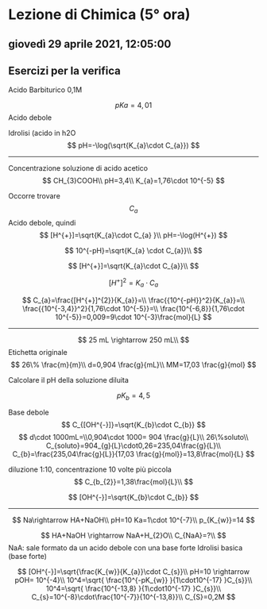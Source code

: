 # Lezione di Chimica (5° ora)

## giovedì 29 aprile 2021, 12:05:00
## Esercizi per la verifica


Acido Barbiturico 0,1M

$$
pKa=4,01
$$
Acido debole

Idrolisi (acido in h2O
$$
pH=-\log(\sqrt{K_{a}\cdot C_{a}})
$$


---
Concentrazione soluzione di acido acetico
$$
CH_{3}COOH\\
pH=3,4\\
K_{a}=1,76\cdot 10^{-5}
$$

Occorre trovare 
$$
C_{a}
$$
Acido debole, quindi
$$
[H^{+}]=\sqrt{K_{a}\cdot C_{a} }\\
pH=-\log(H^{+})
$$

$$
10^{-pH}=\sqrt{K_{a} \cdot C_{a}}\\
$$

$$
[H^{+}]=\sqrt{K_{a}\cdot C_{a}}\\
$$

$$
[H^{+}]^2=K_{a}\cdot C_{a}
$$


$$
C_{a}=\frac{[H^{+}]^{2}}{K_{a}}=\\
\frac{{10^{-pH}}^2}{K_{a}}=\\
\frac{{10^{-3,4}}^2}{1,76\cdot 10^{-5}}=\\
\frac{10^{-6,8}}{1,76\cdot 10^{-5}}=0,009=9\cdot 10^{-3}\frac{mol}{L}
$$


---
$$
25 mL \rightarrow  250 mL\\
$$
Etichetta originale
$$
26\% \frac{m}{m}\\
d=0,904 \frac{g}{mL}\\
MM=17,03 \frac{g}{mol}
$$

Calcolare il pH della soluzione diluita

$$
pK_{b}=4,5
$$

Base debole
$$
C_{[OH^{-}]}=\sqrt{K_{b}\cdot C_{b}}
$$
$$
d\cdot 1000mL=\\0,904\cdot 1000= 904 \frac{g}{L}\\
26\%soluto\\
C_{soluto}=904_{g}{L}\cdot0,26=235,04\frac{g}{L}\\
C_{b}=\frac{235,04\frac{g}{L}}{17,03 \frac{g}{mol}}=13,8\frac{mol}{L}
$$

diluzione 1:10, concentrazione 10 volte più piccola
$$
C_{b_{2}}=1,38\frac{mol}{L}\\
$$

$$
[OH^{-}]=\sqrt{K_{b}\cdot C_{b}}
$$

---


$$
Na\rightarrow HA+NaOH\\
pH=10
Ka=1\cdot 10^{-7}\\
p_{K_{w}}=14
$$

$$
HA+NaOH \rightarrow NaA+H_{2}O\\
C_{NaA}=?\\
$$
NaA: sale formato da un acido debole con una base forte 
Idrolisi basica (base forte)

$$
[OH^{-}]=\sqrt{\frac{K_{w}}{K_{a}}\cdot C_{s}}\\
pH=10 \rightarrow pOH= 10^{-4}\\
10^4=\sqrt{ \frac{10^{-pK_{w}}   }{1\cdot10^{-17} }C_{s}}\\
10^4=\sqrt{ \frac{10^{-13,8}   }{1\cdot10^{-17} }C_{s}}\\
C_{s}=10^{-8}\cdot\frac{10^{-7}}{10^{-13,8}}\\
C_{S}=0,2M
$$

<!--stackedit_data:
eyJoaXN0b3J5IjpbNDYzODIyOTY1LDYyMTk4MzcyOF19
-->
